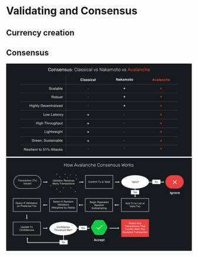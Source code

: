 # Validating and Consensus

## Currency creation

## Consensus

<img src="./assets/ConsensusParadigmComparison.png" alt="Consensus Paradigm Comparison" width="700px">
<img src="./assets/HowAvalancheConsensusWorks.png" alt="How Avalanche Consensus Works" width="700px">
